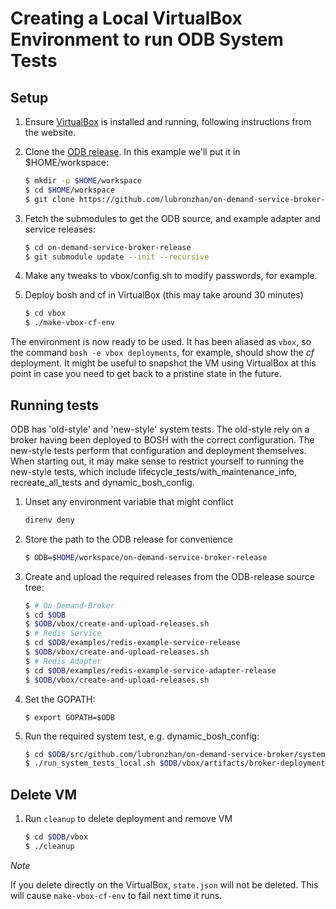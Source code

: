 # Creating a Local VirtualBox Environment to run ODB System Tests

## Setup

1. Ensure [VirtualBox](https://www.virtualbox.org/wiki/Downloads) is installed
   and running, following instructions from the website.

1. Clone the [ODB release](https://github.com/lubronzhan/on-demand-service-broker-release).
   In this example we'll put it in $HOME/workspace:
    ```bash
    $ mkdir -p $HOME/workspace
    $ cd $HOME/workspace
    $ git clone https://github.com/lubronzhan/on-demand-service-broker-release
    ```

1. Fetch the submodules to get the ODB source, and example adapter and service releases:
    ```bash
    $ cd on-demand-service-broker-release
    $ git submodule update --init --recursive
    ```

1. Make any tweaks to vbox/config.sh to modify passwords, for example.

1. Deploy bosh and cf in VirtualBox (this may take around 30 minutes)
    ```bash
    $ cd vbox
    $ ./make-vbox-cf-env
    ```
The environment is now ready to be used. It has been aliased as `vbox`, so the
command `bosh -e vbox deployments`, for example, should show the *cf* deployment.
It might be useful to snapshot the VM using VirtualBox at this point in case
you need to get back to a pristine state in the future.

## Running tests

ODB has 'old-style' and 'new-style' system tests. The old-style rely on a broker having
been deployed to BOSH with the correct configuration. The new-style tests perform that configuration
and deployment themselves. When starting out, it may make sense to restrict yourself to running
the new-style tests, which include lifecycle_tests/with_maintenance_info, recreate_all_tests and
dynamic_bosh_config.

1. Unset any environment variable that might conflict
    ```bash
    direnv deny
    ```
1. Store the path to the ODB release for convenience
    ```bash
    $ ODB=$HOME/workspace/on-demand-service-broker-release
    ```
1. Create and upload the required releases from the ODB-release source tree:
    ```bash
    $ # On-Demand-Broker
    $ cd $ODB
    $ $ODB/vbox/create-and-upload-releases.sh
    $ # Redis Service
    $ cd $ODB/examples/redis-example-service-release
    $ $ODB/vbox/create-and-upload-releases.sh
    $ # Redis Adapter
    $ cd $ODB/examples/redis-example-service-adapter-release
    $ $ODB/vbox/create-and-upload-releases.sh
    ```

1. Set the GOPATH:
    ```
    $ export GOPATH=$ODB
    ```

1. Run the required system test, e.g. dynamic_bosh_config:
    ```bash
    $ cd $ODB/src/github.com/lubronzhan/on-demand-service-broker/system_tests
    $ ./run_system_tests_local.sh $ODB/vbox/artifacts/broker-deployment-vars.yml dynamic_bosh_config
    ```

## Delete VM

1. Run `cleanup` to delete deployment and remove VM
    ```bash
    $ cd $ODB/vbox
    $ ./cleanup
    ```

*Note*

If you delete directly on the VirtualBox, `state.json` will not be deleted. This will cause `make-vbox-cf-env` to fail next time it runs.
